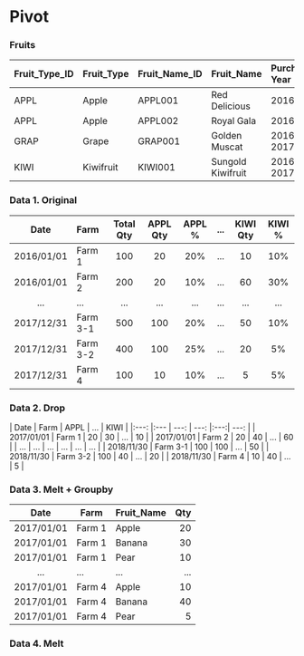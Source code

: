 # Pivot
### Fruits
| Fruit_Type_ID  | Fruit_Type | Fruit_Name_ID | Fruit_Name        | Purchase Year |
| :---           | :---       | :---          | :---              | :---          |
| APPL           | Apple      | APPL001       | Red Delicious     | 2016          |
| APPL           | Apple      | APPL002       | Royal Gala        | 2016          |
| GRAP           | Grape      | GRAP001       | Golden Muscat     | 2016, 2017    |
| KIWI           | Kiwifruit  | KIWI001       | Sungold Kiwifruit | 2016, 2017    |

### Data 1. Original
| Date       | Farm      | Total Qty | APPL Qty    | APPL %    | ...   | KIWI Qty    | KIWI %    |
| :---:      | :---      | :---:     | :---:       | :---:     | :---: | :---:       | :---:     |        
| 2016/01/01 | Farm 1    | 100       | 20          | 20%       | ...   | 10          | 10%       |
| 2016/01/01 | Farm 2    | 200       | 20          | 10%       | ...   | 60          | 30%       |
| ...        | ...       | ...       | ...         | ...       | ...   | ...         | ...       |
| 2017/12/31 | Farm 3-1  | 500       | 100         | 20%       | ...   | 50          | 10%       |
| 2017/12/31 | Farm 3-2  | 400       | 100         | 25%       | ...   | 20          | 5%        |
| 2017/12/31 | Farm 4    | 100       | 10          | 10%       | ...   | 5           | 5%        |

### Data 2. Drop
| Date       | Farm      | APPL    |  ... | KIWI | 
|:---:       |:---       | ---:    | ---:    |:---:| ---: |
| 2017/01/01 | Farm 1    | 20      | 30      | ... | 10   | 
| 2017/01/01 | Farm 2    | 20      | 40      | ... | 60   | 
| ...        | ...       | ...     | ...     | ... | ...  | 
| 2018/11/30 | Farm 3-1  | 100     | 100     | ... | 50   | 
| 2018/11/30 | Farm 3-2  | 100     | 40      | ... | 20   |
| 2018/11/30 | Farm 4    | 10      | 40      | ... | 5    |

### Data 3. Melt + Groupby
| Date       | Farm      | Fruit_Name | Qty |
| :---:      | ---       | :---       | ---:| 
| 2017/01/01 | Farm 1    | Apple      | 20  | 
| 2017/01/01 | Farm 1    | Banana     | 30  |
| 2017/01/01 | Farm 1    | Pear       | 10  | 
| ...        | ...       | ...        | ... |
| 2017/01/01 | Farm 4    | Apple      | 10  | 
| 2017/01/01 | Farm 4    | Banana     | 40  |
| 2017/01/01 | Farm 4    | Pear       | 5   |    

### Data 4. Melt









